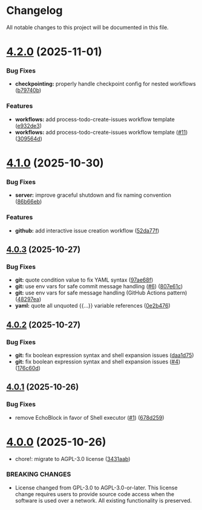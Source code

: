 # Changelog

All notable changes to this project will be documented in this file.

# [4.2.0](https://github.com/qtsone/workflows-mcp/compare/v4.1.0...v4.2.0) (2025-11-01)


### Bug Fixes

* **checkpointing:** properly handle checkpoint config for nested workflows ([b79740b](https://github.com/qtsone/workflows-mcp/commit/b79740b5b3990137ffbb6fcab75044323dff0e92))


### Features

* **workflows:** add process-todo-create-issues workflow template ([e932de3](https://github.com/qtsone/workflows-mcp/commit/e932de3b420a13a1907d64192095504602deb456))
* **workflows:** add process-todo-create-issues workflow template ([#11](https://github.com/qtsone/workflows-mcp/issues/11)) ([309564d](https://github.com/qtsone/workflows-mcp/commit/309564dd37b0259f2e04ed4d26d81385e981bfd8))

# [4.1.0](https://github.com/qtsone/workflows-mcp/compare/v4.0.3...v4.1.0) (2025-10-30)


### Bug Fixes

* **server:** improve graceful shutdown and fix naming convention ([86b66eb](https://github.com/qtsone/workflows-mcp/commit/86b66eb0bfa91d8bb7e04e70d7c322971e585897))


### Features

* **github:** add interactive issue creation workflow ([52da77f](https://github.com/qtsone/workflows-mcp/commit/52da77f2cd046f146a853d8d309733c07f432527))

## [4.0.3](https://github.com/qtsone/workflows-mcp/compare/v4.0.2...v4.0.3) (2025-10-27)


### Bug Fixes

* **git:** quote condition value to fix YAML syntax ([97ae68f](https://github.com/qtsone/workflows-mcp/commit/97ae68f144a06d6c0b0bc38552291ea0de113617))
* **git:** use env vars for safe commit message handling ([#6](https://github.com/qtsone/workflows-mcp/issues/6)) ([807e61c](https://github.com/qtsone/workflows-mcp/commit/807e61c1d27b3df97abf92d64925d85c099518bb))
* **git:** use env vars for safe message handling (GitHub Actions pattern) ([48297ea](https://github.com/qtsone/workflows-mcp/commit/48297eab62805de89c25159c330cbf86c7b8f2a0))
* **yaml:** quote all unquoted {{...}} variable references ([0e2b476](https://github.com/qtsone/workflows-mcp/commit/0e2b476ff71462a2609f18299bf43eed43c9461c))

## [4.0.2](https://github.com/qtsone/workflows-mcp/compare/v4.0.1...v4.0.2) (2025-10-27)


### Bug Fixes

* **git:** fix boolean expression syntax and shell expansion issues ([daa1d75](https://github.com/qtsone/workflows-mcp/commit/daa1d75427248a2a5550d0d0a63a1826781934ea))
* **git:** fix boolean expression syntax and shell expansion issues ([#4](https://github.com/qtsone/workflows-mcp/issues/4)) ([176c60d](https://github.com/qtsone/workflows-mcp/commit/176c60dae04fee2884ace06c82b7c10385cedcaa))

## [4.0.1](https://github.com/qtsone/workflows-mcp/compare/v4.0.0...v4.0.1) (2025-10-26)


### Bug Fixes

* remove EchoBlock in favor of Shell executor ([#1](https://github.com/qtsone/workflows-mcp/issues/1)) ([678d259](https://github.com/qtsone/workflows-mcp/commit/678d2597f28627eb79b3adec23c50bde0d629814))

# [4.0.0](https://github.com/qtsone/workflows-mcp/compare/v3.3.0...v4.0.0) (2025-10-26)


* chore!: migrate to AGPL-3.0 license ([3431aab](https://github.com/qtsone/workflows-mcp/commit/3431aab67acad56c7ee4f3f37fc7293a3e9749f2))


### BREAKING CHANGES

* License changed from GPL-3.0 to AGPL-3.0-or-later. This license change requires users to provide source code access when the software is used over a network. All existing functionality is preserved.
